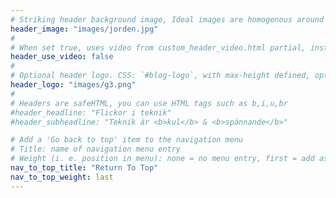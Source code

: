 ```yaml
---
# Striking header background image, Ideal images are homogenous around the centre and contrasting to the text. Non-ideal images can use `title_guard`
header_image: "images/jorden.jpg"
#
# When set true, uses video from custom_header_video.html partial, instead of header_image
header_use_video: false
#
# Optional header logo. CSS: `#blog-logo`, with max-height defined, optimize to prevent scaling
header_logo: "images/g3.png"
#
# Headers are safeHTML, you can use HTML tags such as b,i,u,br
#header_headline: "Flickor i teknik"
#header_subheadline: "Teknik är <b>kul</b> & <b>spännande</b>"

# Add a 'Go back to top' item to the navigation menu
# Title: name of navigation menu entry
# Weight (i. e. position in menu): none = no menu entry, first = add as first entry, last = ad as last entry
nav_to_top_title: "Return To Top"
nav_to_top_weight: last
---
```

